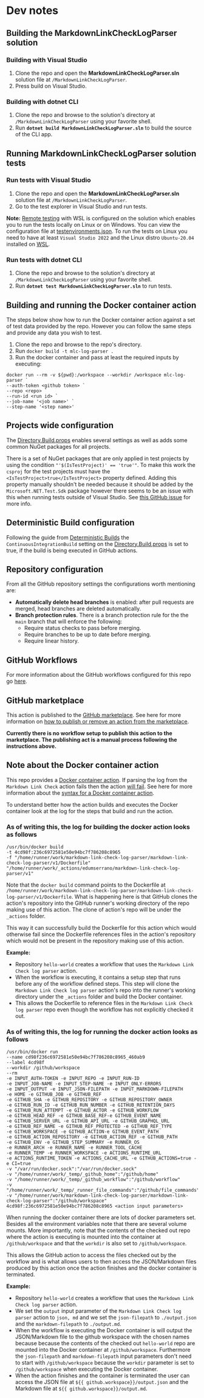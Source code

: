 # Dev notes

## Building the MarkdownLinkCheckLogParser solution

### Building with Visual Studio

1) Clone the repo and open the **MarkdownLinkCheckLogParser.sln** solution file at `/MarkdownLinkCheckLogParser`.
2) Press build on Visual Studio.

### Building with dotnet CLI

1) Clone the repo and browse to the solution's directory at `/MarkdownLinkCheckLogParser` using your favorite shell.
2) Run **`dotnet build MarkdownLinkCheckLogParser.sln`** to build the source of the CLI app.

## Running MarkdownLinkCheckLogParser solution tests

### Run tests with Visual Studio

1) Clone the repo and open the **MarkdownLinkCheckLogParser.sln** solution file at `/MarkdownLinkCheckLogParser`.
2) Go to the test explorer in Visual Studio and run tests.

**Note:** [Remote testing](https://docs.microsoft.com/en-us/visualstudio/test/remote-testing?view=vs-2022) with WSL is configured on the solution which enables you to run the tests locally on Linux or on Windows. You can view the configuration file at [testenvironments.json](/MarkdownLinkCheckLogParser/testenvironments.json). To run the tests on Linux you need to have at least `Visual Studio 2022` and the Linux distro `Ubuntu-20.04` installed on [WSL](https://docs.microsoft.com/en-us/windows/wsl/install).

### Run tests with dotnet CLI

1) Clone the repo and browse to the solution's directory at `/MarkdownLinkCheckLogParser` using your favorite shell.
2) Run **`dotnet test MarkdownLinkCheckLogParser.sln`** to run tests.

## Building and running the Docker container action

The steps below show how to run the Docker container action against a set of test data provided by the repo. However you can follow the same steps and provide any data you wish to test.

1) Clone the repo and browse to the repo's directory.
2) Run `docker build -t mlc-log-parser .`
3) Run the docker container and pass at least the required inputs by executing:

```
docker run --rm -v ${pwd}:/workspace --workdir /workspace mlc-log-parser `
--auth-token <github token> `
--repo <repo> `
--run-id <run id> `
--job-name '<job name>' `
--step-name '<step name>'
```

## Projects wide configuration

The [Directory.Build.props](/MarkdownLinkCheckLogParser/Directory.Build.props) enables several settings as well as adds some common NuGet packages for all projects.

There is a set of NuGet packages that are only applied in test projects by using the condition `"'$(IsTestProject)' == 'true'"`. To make this work the `csproj` for the test projects must have the `<IsTestProject>true</IsTestProject>` property defined. Adding this property manually shouldn't be needed because it should be added by the `Microsoft.NET.Test.Sdk` package however there seems to be an issue with this when running tests outside of Visual Studio. See [this GitHub issue](https://github.com/dotnet/sdk/issues/3790#issuecomment-1100773198) for more info.

## Deterministic Build configuration

Following the guide from [Deterministic Builds](https://github.com/clairernovotny/DeterministicBuilds) the `ContinuousIntegrationBuild` setting on the [Directory.Build.props](/MarkdownLinkCheckLogParser/Directory.Build.props) is set to true, if the build is being executed in GitHub actions.

## Repository configuration

From all the GitHub repository settings the configurations worth mentioning are:

- **Automatically delete head branches** is enabled: after pull requests are merged, head branches are deleted automatically.
- **Branch protection rules**. There is a branch protection rule for the the `main` branch that will enforce the following:
  - Require status checks to pass before merging.
  - Require branches to be up to date before merging.
  - Require linear history.

## GitHub Workflows

For more information about the GitHub workflows configured for this repo go [here](/docs/dev-notes/workflows/README.md).

## GitHub marketplace

This action is published to the [GitHub marketplace](https://github.com/marketplace/actions/markdown-link-check-log-parser). See here for more information on [how to publish or remove an action from the marketplace](https://docs.github.com/en/actions/creating-actions/publishing-actions-in-github-marketplace).

**Currently there is no workflow setup to publish this action to the marketplace. The publishing act is a manual process following the instructions above.**

## Note about the Docker container action

This repo provides a [Docker container action](https://docs.github.com/en/actions/creating-actions/creating-a-docker-container-action). If parsing the log from the `Markdown Link Check` action fails then the action [will fail](https://docs.github.com/en/enterprise-cloud@latest/actions/creating-actions/setting-exit-codes-for-actions#setting-a-failure-exit-code-in-a-docker-container-action). See here for more information about the [syntax for a Docker container action](https://docs.github.com/en/actions/creating-actions/metadata-syntax-for-github-actions#runs-for-docker-container-actions).

To understand better how the action builds and executes the Docker container look at the log for the steps that build and run the action.

### As of writing this, the log for building the docker action looks as follows

```
/usr/bin/docker build 
-t 4cd98f:236c6972581e50e94bc7f786208c8965 
-f "/home/runner/work/markdown-link-check-log-parser/markdown-link-check-log-parser/v1/Dockerfile" 
"/home/runner/work/_actions/edumserrano/markdown-link-check-log-parser/v1"
```

Note that the `docker build` command points to the Dockerfile at `/home/runner/work/markdown-link-check-log-parser/markdown-link-check-log-parser/v1/Dockerfile`. What is happening here is that GitHub clones the action's repository into the GitHub runner's working directory of the repo making use of this action. The clone of action's repo will be under the `_actions` folder.

This way it can successfully build the Dockerfile for this action which would otherwise fail since the Dockerfile references files in the action's repository which would not be present in the repository making use of this action.

**Example:**

- Repository `hello-world` creates a workflow that uses the `Markdown Link Check log parser` action.
- When the workflow is executing, it contains a setup step that runs before any of the workflow defined steps. This step will clone the `Markdown Link Check log parser` action's repo into the runner's working directory under the `_actions` folder and build the Docker container.
- This allows the Dockerfile to reference files in the `Markdown Link Check log parser` repo even though the workflow has not explicitly checked it out.

### As of writing this, the log for running the docker action looks as follows

```
/usr/bin/docker run
--name cd98f236c6972581e50e94bc7f786208c8965_460ab9
--label 4cd98f
--workdir /github/workspace
--rm
-e INPUT_AUTH-TOKEN -e INPUT_REPO -e INPUT_RUN-ID
-e INPUT_JOB-NAME -e INPUT_STEP-NAME -e INPUT_ONLY-ERRORS
-e INPUT_OUTPUT -e INPUT_JSON-FILEPATH -e INPUT_MARKDOWN-FILEPATH
-e HOME -e GITHUB_JOB -e GITHUB_REF
-e GITHUB_SHA -e GITHUB_REPOSITORY -e GITHUB_REPOSITORY_OWNER
-e GITHUB_RUN_ID -e GITHUB_RUN_NUMBER -e GITHUB_RETENTION_DAYS
-e GITHUB_RUN_ATTEMPT -e GITHUB_ACTOR -e GITHUB_WORKFLOW
-e GITHUB_HEAD_REF -e GITHUB_BASE_REF-e GITHUB_EVENT_NAME
-e GITHUB_SERVER_URL -e GITHUB_API_URL -e GITHUB_GRAPHQL_URL
-e GITHUB_REF_NAME -e GITHUB_REF_PROTECTED -e GITHUB_REF_TYPE
-e GITHUB_WORKSPACE -e GITHUB_ACTION-e GITHUB_EVENT_PATH
-e GITHUB_ACTION_REPOSITORY -e GITHUB_ACTION_REF -e GITHUB_PATH
-e GITHUB_ENV -e GITHUB_STEP_SUMMARY -e RUNNER_OS
-e RUNNER_ARCH -e RUNNER_NAME -e RUNNER_TOOL_CACHE
-e RUNNER_TEMP -e RUNNER_WORKSPACE -e ACTIONS_RUNTIME_URL
-e ACTIONS_RUNTIME_TOKEN -e ACTIONS_CACHE_URL -e GITHUB_ACTIONS=true -e CI=true
-v "/var/run/docker.sock":"/var/run/docker.sock"
-v "/home/runner/work/_temp/_github_home":"/github/home"
-v "/home/runner/work/_temp/_github_workflow":"/github/workflow"
-v "/home/runner/work/_temp/_runner_file_commands":"/github/file_commands"
-v "/home/runner/work/markdown-link-check-log-parser/markdown-link-check-log-parser":"/github/workspace" 
4cd98f:236c6972581e50e94bc7f786208c8965 <action input parameters>

```

When running the docker container there are lots of docker parameters set. Besides all the environment variables note that there are several volume mounts. More importantly, note that the contents of the checked out repo where the action is executing is mounted into the container at `/github/workspace` and that the `workdir` is also set to `/github/workspace`.

This allows the GitHub action to access the files checked out by the workflow and is what allows users to then access the JSON/Markdown files produced by this action once the action finishes and the docker container is terminated.

**Example:**

- Repository `hello-world` creates a workflow that uses the `Markdown Link Check log parser` action.
- We set the `output` input parameter of the `Markdown Link Check log parser` action to `json, md` and we set the `json-filepath` to `./output.json` and the `markdown-filepath` to `./output.md`.
- When the workflow is executing the Docker container is will output the JSON/Markdown file to the github workspace with the chosen names because because the contents of the checked out `hello-world` repo are mounted into the Docker container at `/github/workspace`. Furthermore the `json-filepath`  and `markdown-filepath` input parameters don't need to start with `/github/workspace` because the `workdir` parameter is set to `/github/workspace` when executing the Docker container.
- When the action finishes and the container is terminated the user can access the JSON file at `${{ github.workspace}}/output.json` and the Markdown file at `${{ github.workspace}}/output.md`.